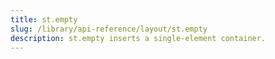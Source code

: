 ```yaml
---
title: st.empty
slug: /library/api-reference/layout/st.empty
description: st.empty inserts a single-element container.
---
```


<Autofunction function="streamlit.empty" />
